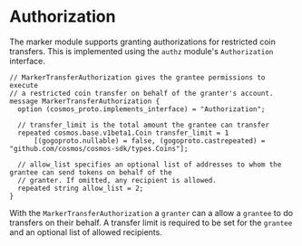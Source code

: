 # Authorization

The marker module supports granting authorizations for restricted coin transfers.  This is implemented using
the `authz` module's `Authorization` interface.

```
// MarkerTransferAuthorization gives the grantee permissions to execute
// a restricted coin transfer on behalf of the granter's account.
message MarkerTransferAuthorization {
  option (cosmos_proto.implements_interface) = "Authorization";

  // transfer_limit is the total amount the grantee can transfer
  repeated cosmos.base.v1beta1.Coin transfer_limit = 1
      [(gogoproto.nullable) = false, (gogoproto.castrepeated) = "github.com/cosmos/cosmos-sdk/types.Coins"];

  // allow_list specifies an optional list of addresses to whom the grantee can send tokens on behalf of the
  // granter. If omitted, any recipient is allowed.
  repeated string allow_list = 2;
}
```

With the `MarkerTransferAuthorization` a `granter` can a allow a `grantee` to do transfers on their behalf.
A transfer limit is required to be set for the `grantee` and an optional list of allowed recipients.